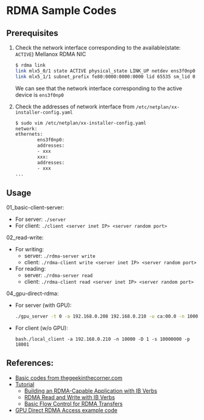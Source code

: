 # RDMA Sample Codes

## Prerequisites

1. Check the network interface corresponding to the available(state: `ACTIVE`) Mellanox RDMA NIC

    ```bash
    $ rdma link
    link mlx5_0/1 state ACTIVE physical_state LINK_UP netdev ens3f0np0 
    link mlx5_1/1 subnet_prefix fe80:0000:0000:0000 lid 65535 sm_lid 0 lmc 0 state DOWN physical_state DISABLED
    ```
    We can see that the network interface corresponding to the active device is `ens3f0np0`

2. Check the addresses of network interface from `/etc/netplan/xx-installer-config.yaml`

    ```bash
    $ sudo vim /etc/netplan/xx-installer-config.yaml
    network:
    ethernets:
            ens3f0np0:
            addresses:
            - xxx
            xxx:
            addresses:
            - xxx
    ...
    ```

## Usage

01_basic-client-server:
- For server: `./server`
- For client: `./client <server inet IP> <server random port>`

02_read-write:
- For writing:
    - server:  `./rdma-server write`
    - client: `./rdma-client write <server inet IP> <server random port>`
- For reading:
    - server: `./rdma-server read`
    - client: `./rdma-client read <server inet IP> <server random port>`
    
04_gpu-direct-rdma:
- For server (with GPU):
  ```bash
  ./gpu_server -t 0 -a 192.168.0.208 192.168.0.210 -u ca:00.0 -n 10000 -D 1 -s 10000000 -p 18001
  ```
- For client (w/o GPU):
  ```
  bash./local_client -a 192.168.0.210 -n 10000 -D 1 -s 10000000 -p 18001
  ```

## References:
- [Basic codes from thegeekinthecorner.com](https://github.com/tarickb/the-geek-in-the-corner.git)
- [Tutorial](https://thegeekinthecorner.wordpress.com/2013/02/02/rdma-tutorial-pdfs/)
    - [Building an RDMA-Capable Application with IB Verbs](http://www.hpcadvisorycouncil.com/pdf/building-an-rdma-capable-application-with-ib-verbs.pdf)
    - [RDMA Read and Write with IB Verbs](http://www.hpcadvisorycouncil.com/pdf/rdma-read-and-write-with-ib-verbs.pdf)
    - [Basic Flow Control for RDMA Transfers](http://www.hpcadvisorycouncil.com/pdf/vendor_content/basic-flow-control-for-rdma-transfers.pdf)
- [GPU Direct RDMA Access example code](https://github.com/Mellanox/gpu_direct_rdma_access.git)


